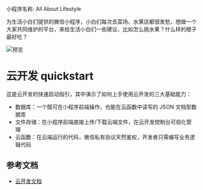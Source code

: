 小程序名称: All About Lifestyle

为生活小白们提供的微信小程序，小白们每次去菜场、水果店都很发愁，想做一个大家共同维护的平台，来给生活小白们一些建议，比如怎么挑水果？什么样的橙子最好吃？

![预览](https://github.com/viviuolo/all-about-lifestyle/tree/master/miniprogram/image/preview/preview1.PNG)

# 云开发 quickstart

这是云开发的快速启动指引，其中演示了如何上手使用云开发的三大基础能力：

- 数据库：一个既可在小程序前端操作，也能在云函数中读写的 JSON 文档型数据库
- 文件存储：在小程序前端直接上传/下载云端文件，在云开发控制台可视化管理
- 云函数：在云端运行的代码，微信私有协议天然鉴权，开发者只需编写业务逻辑代码

## 参考文档

- [云开发文档](https://developers.weixin.qq.com/miniprogram/dev/wxcloud/basis/getting-started.html)

